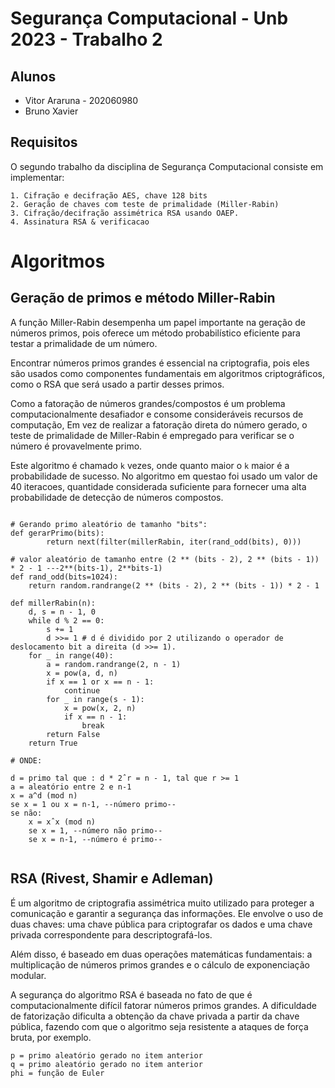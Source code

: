 # Segurança Computacional - Unb 2023 - Trabalho 2

## Alunos

- Vitor Araruna - 202060980
- Bruno Xavier

## Requisitos

O segundo trabalho da disciplina de Segurança Computacional consiste em implementar:

    1. Cifração e decifração AES, chave 128 bits
    2. Geração de chaves com teste de primalidade (Miller-Rabin)
    3. Cifração/decifração assimétrica RSA usando OAEP.
    4. Assinatura RSA & verificacao 

# Algoritmos

## Geração de primos e método Miller-Rabin

A função Miller-Rabin desempenha um papel importante na geração de números primos, pois oferece um método probabilístico eficiente para testar a primalidade de um número. 

Encontrar números primos grandes é essencial na criptografia, pois eles são usados como componentes fundamentais em algoritmos criptográficos, como o RSA que será usado a partir desses primos. 

Como a fatoração de números grandes/compostos é um problema computacionalmente desafiador e consome consideráveis recursos de computação, Em vez de realizar a fatoração direta do número gerado, o teste de primalidade de Miller-Rabin é empregado para verificar se o número é provavelmente primo.

Este algoritmo é chamado `k` vezes, onde quanto maior o `k` maior é a probabilidade de sucesso. No algoritmo em questao foi usado um valor de 40 iteracoes, quantidade considerada suficiente para fornecer uma alta probabilidade de detecção de números compostos.

```

# Gerando primo aleatório de tamanho "bits":
def gerarPrimo(bits):
        return next(filter(millerRabin, iter(rand_odd(bits), 0)))

# valor aleatório de tamanho entre (2 ** (bits - 2), 2 ** (bits - 1)) * 2 - 1 ---2**(bits-1), 2**bits-1)
def rand_odd(bits=1024):
    return random.randrange(2 ** (bits - 2), 2 ** (bits - 1)) * 2 - 1

def millerRabin(n):
    d, s = n - 1, 0
    while d % 2 == 0:
        s += 1
        d >>= 1 # d é dividido por 2 utilizando o operador de deslocamento bit a direita (d >>= 1).
    for _ in range(40):
        a = random.randrange(2, n - 1)
        x = pow(a, d, n)
        if x == 1 or x == n - 1:
            continue
        for _ in range(s - 1):
            x = pow(x, 2, n)
            if x == n - 1:
                break
        return False
    return True

# ONDE: 

d = primo tal que : d * 2ˆr = n - 1, tal que r >= 1
a = aleatório entre 2 e n-1
x = a^d (mod n)
se x = 1 ou x = n-1, --número primo--
se não:
    x = xˆx (mod n)
    se x = 1, --número não primo--
    se x = n-1, --número é primo--


```



## RSA (Rivest, Shamir e Adleman)

É um algoritmo de criptografia assimétrica muito utilizado para proteger a comunicação e garantir a segurança das informações. Ele envolve o uso de duas chaves: uma chave pública para criptografar os dados e uma chave privada correspondente para descriptografá-los.

Além disso, é baseado em duas operações matemáticas fundamentais: a multiplicação de números primos grandes e o cálculo de exponenciação modular.

A segurança do algoritmo RSA é baseada no fato de que é computacionalmente difícil fatorar números primos grandes. A dificuldade de fatorização dificulta a obtenção da chave privada a partir da chave pública, fazendo com que o algoritmo seja resistente a ataques de força bruta, por exemplo.

    p = primo aleatório gerado no item anterior
    q = primo aleatório gerado no item anterior
    phi = função de Euler
    
